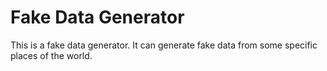 # Fake Data Generator

This is a fake data generator. It can generate fake data from some specific places of the world.
